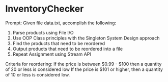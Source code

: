 # InventoryChecker
 
Prompt:
Given file data.txt, accomplish the following:

1. Parse products using File I/O
2. Use OOP Class principles with the Singleton System Design approach
3. Find the products that need to be reordered
4. Output products that need to be reordered into a file
5. Repeat Assignment using Stream API

Criteria for reordering:
If the price is between $0.99 - $100 then a quantity of 20 or less is considered low
If the price is $101 or higher, then a quantity of 10 or less is considered low.
